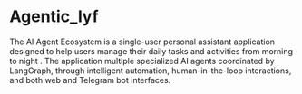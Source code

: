 # Agentic_lyf
The AI Agent Ecosystem is a single-user personal assistant application designed to help users manage their daily tasks and activities from morning to night . The application multiple specialized AI agents coordinated by LangGraph, through intelligent automation, human-in-the-loop interactions, and both web and Telegram bot interfaces.
